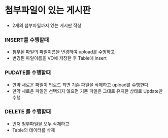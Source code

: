 # 첨부파일이 있는 게시판
* 2개의 첨부파일까지 있는 게시판 작성

### INSERT를 수행할때
* 첨부된 파일의 파일이름을 변경하여 upload를 수행하고
* 변경된 파일이름을 VO에 저장한 후 Table에 insert

### PUDATE를 수행할때
* 만약 새로운 파일이 업로드 되면
	기존 파일을 삭제하고 upload를 수행한다.
* 만약 새로운 파일인 선택되지 않으면
	기존 파일은 그대로 유지한 상태로 Update만 수행

### DELETE 를 수행할때
* 먼저 첨부파일을 모두 삭제하고
* Table의 데이터를 삭제